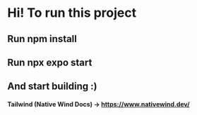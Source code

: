 # Hi! To run this project
## Run npm install
## Run npx expo start

## And start building :)

#### Tailwind (Native Wind Docs) -> https://www.nativewind.dev/


